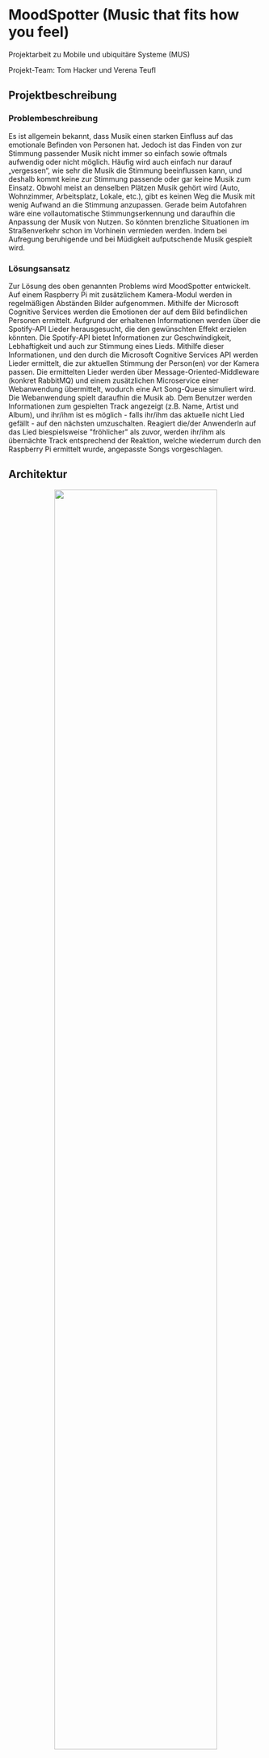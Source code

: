 # MoodSpotter (Music that fits how you feel)
Projektarbeit zu Mobile und ubiquitäre Systeme (MUS)

Projekt-Team: Tom Hacker und Verena Teufl

## Projektbeschreibung
### Problembeschreibung
Es ist allgemein bekannt, dass Musik einen starken Einfluss auf das emotionale Befinden von Personen hat. Jedoch ist das Finden von zur Stimmung passender Musik nicht immer so einfach sowie oftmals aufwendig oder nicht möglich. Häufig wird auch einfach nur darauf „vergessen“, wie sehr die Musik die Stimmung beeinflussen kann, und deshalb kommt keine zur Stimmung passende oder gar keine Musik zum Einsatz. Obwohl meist an denselben Plätzen Musik gehört wird (Auto, Wohnzimmer, Arbeitsplatz, Lokale, etc.), gibt es keinen Weg die Musik mit wenig Aufwand an die Stimmung anzupassen. Gerade beim Autofahren wäre eine vollautomatische Stimmungserkennung und daraufhin die Anpassung der Musik von Nutzen. So könnten brenzliche Situationen im Straßenverkehr schon im Vorhinein vermieden werden. Indem bei Aufregung beruhigende und bei Müdigkeit aufputschende Musik gespielt wird.

### Lösungsansatz
Zur Lösung des oben genannten Problems wird MoodSpotter entwickelt. Auf einem Raspberry Pi mit zusätzlichem Kamera-Modul werden in regelmäßigen Abständen Bilder aufgenommen. Mithilfe der Microsoft Cognitive Services werden die Emotionen der auf dem Bild befindlichen Personen ermittelt. Aufgrund der erhaltenen Informationen werden über die Spotify-API Lieder herausgesucht, die den gewünschten Effekt erzielen könnten. Die Spotify-API bietet Informationen zur Geschwindigkeit, Lebhaftigkeit und auch zur Stimmung eines Lieds. Mithilfe dieser Informationen, und den durch die Microsoft Cognitive Services API werden Lieder ermittelt, die zur aktuellen Stimmung der Person(en) vor der Kamera passen. Die ermittelten Lieder werden über Message-Oriented-Middleware (konkret RabbitMQ) und einem zusätzlichen Microservice einer Webanwendung übermittelt, wodurch eine Art Song-Queue simuliert wird. Die Webanwendung spielt daraufhin die Musik ab. Dem Benutzer werden Informationen zum gespielten Track angezeigt (z.B. Name, Artist und Album), und ihr/ihm ist es möglich - falls ihr/ihm das aktuelle nicht Lied gefällt - auf den nächsten umzuschalten. Reagiert die/der AnwenderIn auf das Lied biespielsweise "fröhlicher" als zuvor, werden ihr/ihm als übernächte Track entsprechend der Reaktion, welche wiederrum durch den Raspberry Pi ermittelt wurde, angepasste Songs vorgeschlagen.


## Architektur
<p align="center">
  <img src="images/Architecture.JPG" width="80%"/>
</p>

Der grundlegende Aufbau von MoodSpotter wird durch obiges Diagramm dargestellt.
Die Struktur lässt sich dabei am besten anhand der Benutzung von MoodSpotter erklären. Sie läuft wie folgt ab.

1. Die Kamera des Raspberry Pi nimmt ein Foto auf. Dieses Foto wird mittels REST an die *Microsoft Cloud API* geschickt und dort evaluiert. 

2. Aufgrund der Ergebnisse bestimmt der Raspberry Pi Zielmetriken für Lieder. Diese Metriken werden der Spotify API übergeben, welche zu diesen passende Lieder ermittelt.

3. Die URIs der erhaltenen Lieder werden an RabbitMQ geschickt. Der MoodSpotterOnline-Microservice bekommt diese von RabbitMQ übermittelt und speichert sie zwischen. Abschließend ruft der Web-Client das nächste zu spielende Lied vom Microservice ab, und spielt es im Browser.

## Technische Umsetzung

### Raspberry Pi
Das Kernstück von MoodSpotter ist der Raspberry Pi. Er nimmt die Bilder auf, spricht die APIs an und übernimmt das berechnen der Ziel-Liedmetriken.

#### Setup
Als Betriebssystem wird Raspian verwendet. Das Kameramodul wird am dafür vorgesehenen Anschluss installiert. Anschließend musste das Kamera-Modul in den Einstellungen noch aktiviert werden. //TODO: WO??
Nachdem die Anwendung 'Moodspotter' beim Starten des Raspberry Pis sofort starten soll, wurde der Pfad zum Einstiegspunkt in der Datei */etc/rc.local* hinterlegt.
Dadurch wird das Programm im Boot-Prozess gestartet. 
Damit der Raspberry Pi mit den APIs und mit RabbitMQ kommunizieren kann, muss er außerdem in einem Netzwerk mit Internetzugriff sein. Um dies zu konfigurieren wurde er eingangs an einen Bildschirm, und an Tastatur und Maus angeschlossen.

#### Allgemein
Der Einstiegspunkt von MoodSpotter am Raspberry Pi befindet sich in der Datei *MoodSpotter.py*.
Hier werden zunächst die drei wichtigen Komponenten *MoodCamera*, *MoodDetector* und *SpotifyConnector* initialisiert.
Tritt beim Initialisieren der Kamera kein Fehler auf, so wird die *main_loop* gestartet, welche die Unterschiedlichen Komponenten steuert.

Mit jedem Durchlauf werden also das zuvor geschossene Bild geladen. Mit diesem Bild werden die MS Cognitive Services angesprochen.
Der boolean der Funktion *ms_get_image_data()* sagt dabei aus, ob das Bild Gesichter enthält. Trifft dies zu, so wird auf Spotify nach passenden Lieder gesucht und 30 Sekunden gewartet.
Wurde kein Gesicht gefunden, so wird lediglich 5 Sekunden gewartet und Spotify nicht nach Liedern durchsucht.
Zum Abschluss wird das nächste Foto geschossen, bevor die Schleife von vorne beginnt.
```python
def main_loop():
    while True:
        img_bytes = camera.get_image_bytes()
        if moodDetector.ms_get_image_data(img_bytes):
            spotifyConnector.browse_for_mood(moodDetector.currentMood)
            sleep(30)
        else:
            sleep(5)
        camera.take_photo()
```

Da für den Zugriff auf die externen APIs viele gleichbleibende Einstellungen vorzunehmen sind (beispielsweise URLs, Headers, usw.), wurden diese auf Konfigurationsdateien ausgelagert.
In der Datei Config.py befinden sich die allgemeinen Einstellungen. In der zusätzlichen Datei SecretConfig.py befinden sich die API-Passwörter. Diese Datei wird mittels .gitignore vom Upload auf Github ausgeschlossen.

#### Kameramodul
Als Bibliothek zum Ansprechen der Raspberry Pi Kamera wurde PiCamera verwendet https://picamera.readthedocs.io/
Die Methoden zum aufnehmen und zum Laden der Fotos wurden in der Datei *MoodCamera.py* implementiert.
Das Aufnehmen von Fotos ist mit sehr wenigen Zeilen Code möglich. 
```python
def take_photo(self):
    if not os.path.exists(self.directory):
        os.makedirs(self.directory)
    try:
        self.camera.start_preview()
        sleep(5)
        self.camera.capture(self.directory + self.imgName)
        self.camera.stop_preview()
        return True
    except PiCameraError:
        print("There is no camera installed!")
        return False
```

Da das Bild im Dateisystem gespeichert wird, ist zusätzlich eine Methode zum Laden des Bildes nötig. Auch hierfür wird nicht viel Code benötigt.
```python
def get_image_bytes(self):
    if not os.path.exists(self.directory + self.imgName):
        return False
    img = open(self.directory + self.imgName, "rb")
    f = img.read()
    img.close()
    return f
```

Zum Start des Programms wird zunächst die Kamera in der Methode *init_camera()* initalisiert. Ist sie fertig initialisiert wird außerdem sofort ein Foto aufgenommen, damit etwaige Probleme der Kamera sofort zu einem Fehlerfall führen.
 



#### Microsoft Cognitive Services
https://azure.microsoft.com/en-us/services/cognitive-services/face/

Die Face-API der Microsoft Cognitive Services dient zum Erkennen von Gesichtern in Bildern. Neben allgemeneinen Informationen zum Gesicht, beispielsweise den Abständen zu Gesichtsmerkmalen, können auch kompliziertere Informationen ermittelt werden. Möglich sind beispielsweise das Geschlecht, ungefähre Alter, getragene Accessoires, von der Person getragenes Make-Up, bis zur Stimmung der Person.

Für MoodSpotter relevant sind insbesonders die ermittelten Informationen zur Stimmung der Person. Jene wird in sieben wichtige Stimmungen eingeteilt, zurückgegeben werden Prozentewerte, die insgesamt die Stimmung beschreiben.

Folgende Werte werden dabei ermittelt:
* anger
* contempt
* disgust
* fear
* happiness
* neutral
* sadness


<p align="center">
  <img src="images/angryPerson.JPG" width="80%"/>
</p>
Für dieses Beispielbild sieht man in der Response, dass die Stimmung der Person richtig auf *Angry* eingeschätzt wird.

<pre>
 [
  {
    "faceId": "671edefc-7b1f-475d-b5a9-ace93925af57",
    "faceRectangle": {
      "top": 156,
      "left": 323,
      "width": 211,
      "height": 211
    },
    "faceAttributes": {
      "hair": {
        "bald": 0.03,
        "invisible": false,
        "hairColor": [
          {
            "color": "brown",
            "confidence": 0.99
          },
          {
            "color": "red",
            "confidence": 0.54
          },
          [...]
        ]
      },
      [...]
      "emotion": {
        <b>"anger": 1.0,</b>
        "contempt": 0.0,
        "disgust": 0.0,
        "fear": 0.0,
        "happiness": 0.0,
        "neutral": 0.0,
        "sadness": 0.0,
        "surprise": 0.0
      },
      [...]
    }
  }
]
</pre>



In MoodSpotter wird die API in der Klasse MoodDetector angesprochen. Der Zugriff geschieht über REST, dafür wird die *Requests* Bibliothek verwendet. Die erhaltenen Daten werden daraufhin als Objekt zwischengespeichert.
```java
r = requests.post(ms_cognitive_url,
                  params=ms_cognitive_params,
                  headers=ms_cognitive_headers_byteimg,
                  data=byteImage)
faces = json.loads(r.text, object_hook=lambda d: Namespace(**d))

```


Daraufhin werden die von der API gelieferten aller Gesichter zusammengefasst und intern gespeichert. Um Fehler durch einen momentan anderen Gesichtsausdruck zu vermeiden, bleiben die zuvor erhaltenen Werte erhalten, werden jedoch in ihrer Wichtigkeit um die Hälfte reduziert.
Hierfür ist die Klasse *FaceMood* zuständig.


#### Spotify-API
https://developer.spotify.com/documentation/web-api/
Spotify bietet viele verschiedene Endpoints zur Nutzung der angebotenen Services, sowie zum Abfragen des von Spotify gebotenen Inhalts.
Möglich sind unter anderem Abfragen zu Liedern, Alben, Interpreten oder auch Nutzern. Auch das externe Steuern von mit Spotify verbundenen Geräten ist möglich. 
Die Authorisierung erfolgt mittels OAuth2. Jedoch können einige Endpoints auch ohne Login genutzt werden.

MoodSpotter nutzt den Browse/Recommendations-Endpoint der API. Dieser ermittelt anhand von Seed-Liedern dazu passende weitere Tracks. Zusätzlich können unterschiedliche Lied-Metriken angegeben werden, welche die erwarteten Ergebnisse in eine Richtung leiten oder einschränken sollen.
Weitere Dokumentation findet sich unter https://developer.spotify.com/documentation/web-api/reference/browse/get-recommendations/

Die verwendeten Seeds, sowie die Ziel-Metriken werden von der Klasse FaceMood ermittelt.
So wird, falls eine Stimmung über 25% ist, für sie ein zufälliger passender Seed ausgewählt. Außerdem werden dann aufgrund des Prozentsatzes die Lied-Metriken errechnet, als Beispiel die Logik für die Stimmung *Happiness*.
Initial sind alle Werte auf 100% gesetzt. Passende Lied-Metriken werden mit der Stimmung multipliziert, unpassende mit dem invertierten Wert der Stimmung multipliziert (werden also verringert).

```python
if self.happiness > .25:        #play positive, happy songs
    seed = random.choice(spotify_happy_seeds)
    target_values['seed_tracks'].append(seed)
    target_values['target_energy'] *= max(self.happiness, self.anger)
    target_values['target_danceability'] *= self.happiness
    target_values['target_liveness'] *= self.happiness
    target_values['target_valence'] *= self.happiness
    target_values['target_instrumentalness'] *= 1 - self.happiness
```

Als Antwort liefert Spotify eine durch einen Parameter festgelegte Menge an Liedern (oder weniger, bei restriktiven Abfragen).
Die Informationen zu den Liedern enthalten unter anderem den Name des Liedes, Name des Albums, Interpreten und einen Link zum Starten des Liedes in der eigenen Spotify-Weboberfläche (https://open.spotify.com). Für MoodSpotter ist besonders die übermittelte eindeutige URI wichtig, anhand ihrer kann jede andere Anwendung dieses Lied abfragen und daraufhin abspielen.
Hier ein Teil der Response, jedoch ohne die sehr ausführlichen Informationen zu Album und Interpreten.

```json
{
  "disc_number" : 1,
  "duration_ms" : 199133,
  "explicit" : false,
  "external_urls" : {
    "spotify" : "https://open.spotify.com/track/1TKYPzH66GwsqyJFKFkBHQ"
  },
  "href" : "https://api.spotify.com/v1/tracks/1TKYPzH66GwsqyJFKFkBHQ",
  "id" : "1TKYPzH66GwsqyJFKFkBHQ",
  "is_playable" : true,
  "name" : "Music Is Life",
  "preview_url" : "https://p.scdn.co/mp3-preview/546099103387186dfe16743a33edd77e52cec738",
  "track_number" : 1,
  "type" : "track",
  "uri" : "spotify:track:1TKYPzH66GwsqyJFKFkBHQ"
}
```


#### RabbitMQ
Die Ids der gewählten Lieder werden an RabbitMQ geschickt. Mehr Informationen finden sich im nächsten Abschnitt, hier geht es lediglich um die Anbindung am Raspberry Pi.
Der Zugriff am Raspberry Pi, wiederum in der Klasse SpotifyConnector, genutzt wird dazu die Bibliothek Pika. https://pika.readthedocs.io/en/stable/
Zunächst werden Exchange und Queue definiert, eine direkte Exchange, die alle Nachrichten mit dem passenden Routing Key an die Queue *songs* weiterleitet.

```python
def send_to_rabbit(self, uri):
    try:
        connection = pika.BlockingConnection(pika.URLParameters(rabbitMq_url))
        channel = connection.channel()
        channel.exchange_declare(exchange='songExchange', exchange_type='direct')
        channel.queue_declare(queue='songs')
        channel.queue_bind(exchange='songExchange', queue='songs')
        channel.basic_publish(exchange='songExchange', routing_key='songs', body=uri)
        connection.close()
        print("sent song to rabbit")
    except ConnectionError:
        print("error connecting to rabbitMQ")
```


### RabbitMQ Message-Broker
#### Allgemein
Damit das Raspberry Pi Modul und die MoodSpotter-Webanwendung miteinander kommunizieren können, tauschen sich diese über Message-Oriented-Middleware, konkret RabbitMQ aus. Beziehungweise die Webanwendung indirekt, da eigentlich ein zusätzlicher Microservice 'MoodSpotterOnline' Subscriber ist und die erhaltenen Lieder daraufhin der Webanwendung anbietet.

Da sich der Raspberry Pi und der Microservice unter realen Bedingungen in unterschiedlichen Netzwerken befinden, musste, um auf beiden Seiten eine simple Anbindung an den RabbitMQ-Broker zu ermöglich, eine entsprechende Lösung evaluiert werden. Es wurde auf einen Anbieter gesetzt, welcher RabbitMQ-Insatzen (unteranderem gratis) online hostet (https://www.cloudamqp.com/). Dadurch wird der RabbitMQ Message-Broker über eine fixe Web-URL zugänglich, auf welche sich der RaspberryPi und der Microservice (solange diese Internetzugriff haben) verbinden können.

#### Aufbau
Wie schon im Abschnitt zu *Raspberry Pi und RabbitMQ* hervorgeht, gibt es am RabbitMQ-Broker eine vordefinierte Exchange. Jene hat den Namen *songExchange* und ist vom Typ *DIRECT*. 

<p align="center">
  <img src="images/exchange.PNG" width="60%"/>
</p>

Die zu spielendenden Lieder werden an die Queue *songs* geroutet, welche mit dem Routing-Key *songs* an obige Exchange gebunden ist.

<p align="center">
  <img src="images/queue.PNG" width="60%"/>
</p>

<p align="center">
  <img src="images/message.PNG" width="60%"/>
</p>


### Microservice 'MoodSpotterOnline'
#### Allgemein
Der Microservice wurde mittels Java EE und dem Microserivce-Framework 'Thorntail' (https://thorntail.io/) umgesetzt. Dadurch kann dieser Service später überall leichtgewichtigt deployt werden und ist von keinem umgebenden Application-Server abhängig.

#### RabbitMQ und Song-Queue
Der Microservice ist Subscriber der Queue *songs*. Die Logik zum Holen der Songs befindet sich in der Klasse *RabbitMQClient*. 

```java
Connection connection = factory.newConnection();
            Channel channel = connection.createChannel();
            
channel.basicConsume(QUEUE_NAME, true,
        new DefaultConsumer(channel) {
            @Override
            public void handleDelivery(String consumerTag,
                                       Envelope envelope,
                                       AMQP.BasicProperties properties,
                                       byte[] body)
                    throws IOException {
                System.out.print("Message received: ");
                message = new String(body);
                System.out.println("(Spotify-URI) " + message);
                uriQueue.add(message);
            }
        });
```

Logging beim Empfangen einer Nachricht:
<p align="center">
  <img src="images/microservice.PNG"/>
</p>

Jede empfangene Nachricht wird intern in eine eigene Queue-Datenstruktur (*SizedQueue*) gelegt, welche maximal 6 Lieder zwischenpuffert. 

```java
private Queue<String> uriQueue = new SizedQueue<>(6);
  
// ...
  
public String getSong() {
      try {
          return uriQueue.poll();
      }
  }
```
Beim Aufruf der Methode *getSong* wird das nächste Lieder von der Queue geholt und kann so weiterverarbeit werden.

#### REST-Schnittstelle
Über den REST-Endpoint *localhost:8082/api/song* hat de Webanwendung sodann Zugriff auf das nächste zu spielende Lied:

```java
@Path("/song")
public class SongResource {

    @Inject
    RabbitMQClientInterface rabbitMQClient;

    @GET
    @Produces(MediaType.APPLICATION_JSON)
    public Response getNextSongURI() {
        SongDTO song = new SongDTO(rabbitMQClient.getSong());
        return Response.ok(song).build();
    }
}
```

#### Docker-Deployment
Durch den Einsatz des Microserivce-Framework ist es möglich, den Service in einem Docker-Container laufen zu lassen. Die einzelnen Script befinden sich im Ordner 'Doker' (im Root-Verzeichnis dieses Repositories).  Das Script *build.ps1* kopiert zunächst die generierten *uberjars* des Microserivce-Frameworks 'Thorntail' in den zugehörigen Ordner, und führt daraufhin *docker-compose* aus. Der Doker-Container zu MoodSpotter wird über das File *docker-compose.yml* konfiguriert und lässt sich anschließend mit *docker-compose up* hochfahren:

```yml
version: "3"
services:
    container_name: MoodSpotterOnline
    build: .
    ports:
        - "8082:8082"
```


### Web-Anwendung 'MoodSpotterWeb'
#### Allgemein
Wie bereits erwähnt, können die zur Stimmung ermittelten Lieder über einen eigen mit Spotify-Integration entwickelten Web-Player abgespielt werden. Die Webapplikation wurde mit Angular 8 (Typescript) und JavaScript umgestzt. Jene läuft auf *\<host\>:4200*. 

#### Spotify Playback SDK
Um die Spotify-Integration zu ermöglichen, wurde das von Spotify entwickelte 'Web Playback SDK' (https://developer.spotify.com/documentation/web-playback-sdk/reference/) eingesetzt. 

Die Library für das 'Web Playback SDK' kann folgendermaßen eingebunden werden:
```javascript
<script src="https://sdk.scdn.co/spotify-player.js"></script>
```
Da es sich dabei um eine JavaScript-Library handelt, wurde die gesamte Funktionalität zum Integrieren des eigenen Webplayer in ein eigenes Script ausgelagtert. Das Script befindet sich unter *assets/player.js* und wird später in den HTLM-Templates von Angular eingebunden.

Im Script wird die Funktion *initPlayer* definiert, welche später von Angular aus aufgerufen werden kann. In dieser wird die Initalisierung des Spotify-WebPlayback durchgeführt (*onSpotifyWebPlaybackSDKReady*). Zunächst wird ein neuer Player definiert. Es können dabei der Name (hier: MoodSpotter Player -> unter diesen Namen wird jener später u.a. bei den Spotify-Connect Geräten aufgelistet) als auch ein Access-Token (welches die zugehörigen Benutzerinformationen enthält), um den Player einem Spotify-Konto zuordnen zu können, angegeben werden.

```javascript
function initPlayer() {
  window.onSpotifyWebPlaybackSDKReady = () => {
    const player = new Spotify.Player({
      name: 'MoodSpotter Player',
      getOAuthToken: cb => { cb(token); }
    });
    
    //player connected
    player.connect();
    
     //player ready
    player.addListener('ready', ({ device_id }) => {
      console.log('Ready with Device ID', device_id);
      moodSpotterDevicdId = device_id;
    });
   }
}
```
Über den Aufruf von *player.connect()* wird der definierte Player 'erstellt' und dem angegebenen Spotify-Konto zugewiesen. Über mehrere Callback-Methoden können auf dem Player-Objekt bestimmte (Status)Informationen abgefragt werden. Beispielsweise kann über das Callback *ready* die Device-ID des Players ermittelt werden. Diese stellt eine wichtige Information dar, denn anhand dieser ID kann später über einen REST-Call an die Spotify-API mitgeteilt werden, auf welchem Gerät, welches Lied gespielt werden soll.


#### Abspielen des Songs (Informationen zum Song)
Das Abspielen eines bestimmten Songs wird ebenfalls in eine eigene JavaScript-Funktion ausgelagert (*playSongInternal*). Der Funktion wird die vorher ausgelesene Device-ID, ein Access-Token zur Authentifizierung und die Spotify-URI des zu spielenden Lieds mitgegeben. Die übergebenen Parameter werden in folgenden REST-Call verpackt:

```javascript
function playSongInternal(device_id, _token, trackUri) {
  $.ajax({
    url: "https://api.spotify.com/v1/me/player/play?device_id=" + device_id,
    type: "PUT",
    data: '{"uris": ["' + trackUri + '"]}',
    beforeSend: function (xhr) { xhr.setRequestHeader('Authorization', 'Bearer ' + _token); },
    success: function (data) {
    }
  });
  
//for external call
function playSong(uri) {
  playSongInternal(moodSpotterDevicdId, token, uri);
}
```
Zur einfacheren Verwendung von Angular aus wird zusätzlich die Funktion *playSong* definiert, welcher nur der nächste zu spielende Track übergeben wird.

Um nun zusätzliche Informationen zum aktuell gespielten Lied zu bekommen, kann das über den Player-Callback *player_state_changed* erhaltene Objekt geparst und auf folgende Komponenten abgefragt werden:

```javascript
function parseTrack(uri) {
  if (uri != null) {
    this.currTrack = uri.track_window.current_track.name;
    this.currArtist = uri.track_window.current_track.artists[0].name;
    this.currAlbumImg = uri.track_window.current_track.album.images[0].url;
  }
}
```
Die einzelnen Eigenschaften (Name, Artist und Album-Bild) werden zwischengespeichert, woraufhin die Angular-App diese über Funktionen wie *getTrackName* oder *getArtist* abfragen kann.

#### Player-Component (Java-Script Calls und REST-Kommunikation)
Um die im Script definierten Funktionen in Angular verwenden zu können, müssen diese folgendermaßen deklariert werden:
```typescript
//declare functions from javaScript "player.js"
declare function initPlayer()
declare function playSong(uri);
```

Die Hauptfunktionalität der Player-Component besteht darin, das nächste zu spielende Lied vom Microservice 'MoodSpotterOnline' zu holen. Dazu wird das HTTPClient-Modul verwedet, um einen REST-Call an den Service zu senden. Die erhaltene Response wird in der  Datenkomponente *currSong* gespeichert. Anschließend wir die darin enthaltene Spotify-URI an die vorher definierte JavaScript-Funktion *playSong* übergeben. Daraufhin wird das Lied abgespielt. Ebenso werden die ensprechenden Informationen zu diesen Lied geholt und zwischengespeichert, um diese im Frontend anzeigen zu können.

```typescript
apiEndpoint = "http://localhost:8082/api/song"

getSong() {
    this.http.get(this.apiEndpoint)
      .subscribe(response => {
        //get song
        this.currSong = response.song;

        //play song
        if (this.currSong != null)
          playSong(this.currSong);

        //get infos
        (async () => {
          await this.delay(400);
          this.currSongName = getTrackName();
          this.currArtist = getArtist();
          this.currAlbumImg = getAlbumImg();
        })();
      }
      );
  }
```

#### User-Interface
Die/der BenutzerIn hat die Möglichkeit über die Weboberfläche mit dem Player zu interagieren. Falls ihr/ihm das aktuelle Lied nicht gefallen sollte, kann über Klick auf den Button *Play next Song!* auf den nächsten Track weitergeschalten werden. Daraufhin wird die in der Player-Component definierte Funktion *getSong()* aufgerufen und daraufhin das nächste Lied gefetcht.

```html
<button class="ui button" value="Play next Song" (click)="getSong()">Play next Song!</button>
```
Wie die UI für den Benutzer aussieht, wird im nächsten Abschnitt *Ergebnisse* aufgezeigt.


## Ergebnisse
In diesem Abschnitt wird näher auf die erhalten Ergebnisse der einzelnen Komponenten (Raspberry Pi und den Web-Player) eingegangen um das korrekte Verhalten darzustellen.

#### Raspberry Pi
//TODO
Die Face-API der Microsoft Cognitive Services dient zum Erkennen von Gesichtern in Bildern. Neben allgemeneinen Informationen zum Gesicht, beispielsweise den Abständen zu Gesichtsmerkmalen, können auch kompliziertere Informationen ermittelt werden. Möglich sind beispielsweise das Geschlecht, ungefähre Alter, getragene Accessoires, von der Person getragenes Make-Up, bis zur Stimmung der Person.

* sadness

<p align="center">
  <img src="images/sadSongs.PNG" width="85%"/>
</p>

Für MoodSpotter relevant sind insbesonders die ermittelten Informationen zur Stimmung der Person wichtig. Sie wird in sieben wichtige Stimmungen eingeteilt, zurückgegeben werden Prozentewerte, die insgesamt die Stimmung beschreiben.
Spotify bietet viele verschiedene Endpoints zur Nutzung seiner Services, sowie zum Abfragen des von Spotify gebotenen Inhalts.

#### Web-Player
Das Ergebnis des 'MoodSpotter-Player' kann durch eine funktionierende Web-Oberfläche mit Spotify-Integration dargestellt werden. Wird der Player gestartet oder es können keine weiteren Lieder mehr abgespielt werden, da eventuell das Kameramodul nicht richtig ausgerichtet ist, und somit der Raspberry Pi keine Gesichter erkennen kann, ist für die/den BenutzerIn folgende Web-Oberfälche zu sehen:

<p align="center">
  <img src="images/web_withoutSong.PNG" width="85%"/>
</p>

Klickt die/der BenutzerIn nun auf den Button *Play next Song!* wird daraufhin das nächste Lied abgespielt und dementsprechend die Infos zu dem Track angezeigt. Über die eingebaute Webbrowser-Funktionalität kann der aktuell gespielte Song pausiert oder weitergespielt werden.

<p align="center">
  <img src="images/web_withSong.PNG" width="85%"/>
</p>

Wie bereits erwähnt, ist dieser Player einem konkreten Spotify-Nutzer zugeordnet und erscheint nun unter den auswählbaren Spotify-Connect Geräten. Sprich dieser Web-Player kann somit auch unabhängig von der MoodSpotter-Funktionalität verwendet und so beispielsweise über die Spotify Mobile-App gesteuert werden.

<p align="center">
  <img src="images/spotify_connect.PNG" width="25%"/>
</p>


#### Zusammenfassung und Ausblick
Zusammengefasst ist eins der Projektanforderungen genügendes Produkt entstanden, dass nun an verschiedenen Orten installiert werden könnte um die Musikfindung für spezifische Situationen zu erleichtern.

Das entstandene Produkt 'MoodSpotter' hat durchaus Potential zur Weiterentwicklung. Als Beispiel können die algoritmische Berechnung zur Ermittlung der Lieder oder eine umfangreichere Web-UI genannt werden. Im Hinblick darauf müssten aber auch noch die APIs von MS Cognitive Services und Spotify mit mehr Funktionalität ausgebaut werden. 
